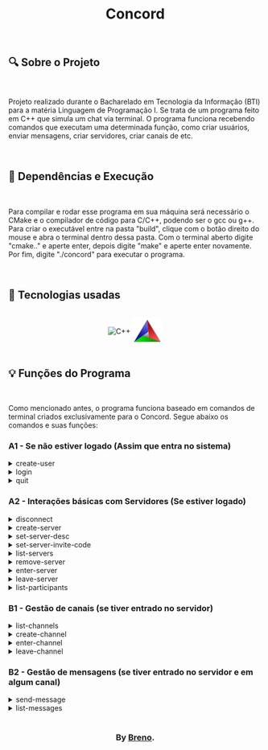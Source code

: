<h1 align = "center"> Concord </h1>

<br>

<h2> &#128269; Sobre o Projeto </h2>

<br>

<p> Projeto realizado durante o Bacharelado em Tecnologia da Informação (BTI) 
para a matéria Linguagem de Programação I. Se trata de um programa feito em 
C++ que simula um chat via terminal. O programa funciona recebendo comandos
que executam uma determinada função, como criar usuários, enviar mensagens, criar
servidores, criar canais de etc.</p>

<br>

<h2> &#128296; Dependências e Execução </h2>

<br>

<p>Para compilar e rodar esse programa em sua máquina será necessário o CMake e
o compilador de código para C/C++, podendo ser o gcc ou g++. Para criar o executável
entre na pasta "build", clique com o botão direito do mouse e abra o terminal 
dentro dessa pasta. Com o terminal aberto digite "cmake.." e aperte enter, depois
digite "make" e aperte enter novamente. Por fim, digite "./concord" para executar
o programa.</p>

<br>

<h2> &#128302; Tecnologias usadas </h2>

<br>

<div style="display: inline_block" align="center">
  <img align="center" alt="C++" height="50" width="60" src="https://github.com/isocpp/logos/blob/master/cpp_logo.svg" />
  <img align="center" alt="CSS" height="50" width="60" src="https://github.com/vscode-icons/vscode-icons/blob/master/icons/file_type_cmake.svg" />        
</div>

<br>

<h2> &#128161; Funções do Programa </h2>

<br>

<p>Como mencionado antes, o programa funciona baseado em comandos de terminal
criados exclusivamente para o Concord. Segue abaixo os comandos e suas funções:</p>

<h3>A1 - Se não estiver logado (Assim que entra no sistema)</h3>

<details>
	<summary>create-user</summary>
	<br>
	Cria um novo usuário no sistema recebendo como parâmetro email, senha e nome. 
	Cada usuário é único, tentar criar um usuário com o mesmo email / senha de outro 
	resultará em erro, assim como a falta de algum desses parâmetros.<br><br>
	
	create-user julio.melo@imd.ufrn.br 12ab34cd Julio Melo
	Usuário criado
 
	create-user julio.melo@imd.ufrn.br 12ab34cd Julio Silva
	Usuário já existe!
</details>

<details>
	<summary>login</summary>
	<br>
	Esse procedimento verifica se já existe um usuário no cadastro geral com esse e-mail e
	senha digitados. Se existir, então o usuário efetuou o login com sucesso.<br><br>
	
	login julio.melo@imd.ufrn.br 12ab34cd
	Logado como julio.melo@imd.ufrn.br
 
	login julio.melo@imd.ufrn.br 1326
	Senha ou usuário inválidos!
</details>

<details>
	<summary>quit</summary>
	<br>
	Fecha a aplicação, este comando pode ser executado a qualquer momento pelo
	usuário.<br><br>
	
	quit
	Saindo do Concord
</details>

<h3>A2 - Interações básicas com Servidores (Se estiver logado)</h3>

<details>
	<summary>disconnect</summary>
	<br>
	Desconecta o usuário atual, ou seja, altera a variável que armazena o
	usuário atualmente logado. O sistema continua executando, mas é necessário que seja feito
	login novamente para que o restante dos comandos (com exceção de create-user) sejam
	executados corretamente novamente.<br><br>
	
	disconnect
	Desconectando usuário julio.melo@imd.ufrn.br
 
	disconnect
	Não está conectado
</details>

<details>
	<summary>create-server</summary>
	<br>
	Cria um novo servidor passando o nome dele.
	O comando create-server <nome-do-servidor> cria um novo servidor se ele não
	existir com esse nome.<br><br>
	
	create-server minha-casa
	Servidor criado
 
	create-server minha-casa
	Servidor com esse nome já existe
</details>

<details>
	<summary>set-server-desc</summary>
	<br>
	Muda a descrição de um servidor já criado. Deve ser verificado se o servidor que você está tentando mudar a descrição é seu.<br><br>
	
	set-server-desc minha-casa “Este servidor serve como minha casa, sempre estarei nele”
	Descrição do servidor ‘minha-casa’ modificada!
 
	set-server-desc minha-casa2 “Este servidor serve como minha casa, sempre estarei nele”
	Servidor ‘minha-casa2’ não existe

 	set-server-desc minha-casa55 “Trocando a descrição de servidor dos outros”
  	Você não pode alterar a descrição de um servidor que não foi criado por você
</details>

<details>
	<summary>set-server-invite-code</summary>
	<br>
	Muda o código de convite de um servidor. Se você utilizar o comando sem nenhum código, então o servidor muda seu código para "" e
	fica liberado para qualquer pessoa entrar. Por padrão os servers não tem código de convite. Deve ser verificado se o servidor que você está 	tentando mudar o código de convite é seu.<br><br>
	
	set-server-invite-code minha-casa 4567
	Código de convite do servidor 'minha-casa' modificado!
 
	set-server-invite-code minha-casa
	Código de convite do servidor 'minha-casa' removido!
</details>

<details>
	<summary>list-servers</summary>
	<br>
	Exibe os nomes dos servidores no sistema, um por linha.<br><br>
	
	list-servers
 
	minha-casa
	minha-casa2
	RPG-galera
	Bate-papo
</details>

<details>
	<summary>remove-server</summary>
	<br>
	Remove um servidor (informando o seu nome). Só pode ter sucesso na remoção se o dono do servidor for o usuário logado.<br><br>
	
	remove-server minha-casa
	Servidor ‘minha-casa’ removido
 
	remove-server minha-casa
	Você não é o dono do servidor ‘minha-casa’

 	remove-server minha-casa3
	Servidor ‘minha-casa3’ não encontrado
</details>

<details>
	<summary>enter-server</summary>
	<br>
	Entra em um servidor. Se o servidor for aberto (não tiver código de convite), o ID do usuário é inserido na lista de participantes do 		servidor automaticamente. Se o servidor não for aberto, só deve adicionar como participante do servidor se o mesmo digitar o código 		correto. Se o usuário logado criou o servidor ele pode entrar nele sem código de convite, mesmo que o mesmo não seja aberto.<br><br>
	
	enter-server dotalovers
	Entrou no servidor com sucesso
 
	enter-server concordo-members
	Servidor requer código de convite

 	enter-server concordo-members 123456
	Entrou no servidor com sucesso
</details>

<details>
	<summary>leave-server</summary>
	<br>
	Desconecta do servidor que o usuário está atualmente conectado. Repare que o usuário se mantém na lista de participantes. O registro de qual 	servidor o usuário está visualizando no momento (na classe Sistema) deve mudar para um valor que represente "nenhum".<br><br>
	
	leave-server
	Saindo do servidor ‘minha-casa’
 
	leave-server
	Você não está visualizando nenhum servidor
</details>

<details>
	<summary>list-participants</summary>
	<br>
	Exibe todos os usuários que estão no servidor que o usuário está atualmente conectado (somente o nome de cada).<br><br>
	
	list-participants
 
	Tomé
	Bebé
	Nana
	Jonas
</details>

<h3>B1 - Gestão de canais (se tiver entrado no servidor)</h3>

<details>
	<summary>list-channels</summary>
	<br>
	Exibe todos os canais do servidor, mostrando primeiro os nomes dos canais de texto, em seguida os nomes dos canais de voz.<br><br>
	
	list-channels
 
	#canais de texto
	casa-de-mae-joana
	aqui-nós-faz-o-trabalho
 
	#canais de audio
	Professor-Me-Ajude
	Revolta-dos-Alunos
</details>

<details>
	<summary>create-channel</summary>
	<br>
	Permite criar um canal no servidor informando seu nome e seu tipo (voz ou texto).<br><br>
	
	create-channel casa-de-mae-joana texto
	Canal de texto ‘casa-de-mae-joana’ criado
 
	create-channel casa-de-mae-joana2 voz
	Canal de voz ‘casa-de-mae-joana2’ criado
 
	create-channel casa-de-mae-joana2 voz
	Canal de voz ‘casa-de-mae-joana2’ já existe!
 
	create-channel casa-de-mae-joana texto
	Canal de texto ‘casa-de-mae-joana’ já existe!
</details>

<details>
	<summary>enter-channel</summary>
	<br>
	Entra em um canal presente na lista de canais do servidor.<br><br>
	
	enter-channel casa-de-mae-joana
	Entrou no canal ‘casa-de-mae-joana’
 
	enter-channel introspecção
	Canal ‘introspecção’ não existe
</details>

<details>
	<summary>leave-channel</summary>
	<br>
	Sai do canal, ou seja, seta a variável que guarda o canal atual do usuário logado como "" (nenhum).<br><br>
	
	leave-channel
	“Saindo do canal”
</details>

<h3>B2 - Gestão de mensagens (se tiver entrado no servidor e em algum canal)</h3>

<details>
	<summary>send-message</summary>
	<br>
	Cria uma mensagem e adiciona na lista de mensagens do canal atual.<br><br>
	
	send-message Oi pessoal alguém pode me ajudar?
</details>

<details>
	<summary>list-messages</summary>
	<br>
	Lista todas as mensagens do canal.<br><br>
	
	list-messages
 
	Julio<08/03/2021 - 11:53>: Assim não tem condições, como que a
	galera vai conseguir terminar isso tudo em 3 semanas?
 
	Isaac<08/03/2021 - 12:00>: Eles conseguem confio na galera
 
	Renan<08/03/2021 - 12:00>: Semestre passado fizemos assim e
	ninguém entregou :/

 	list-messages
	Sem mensagens para exibir
</details>

<br>

<h3 align = "center"> By <a href = "www.linkedin.com/in/brenobdev">Breno</a>. </h3>
